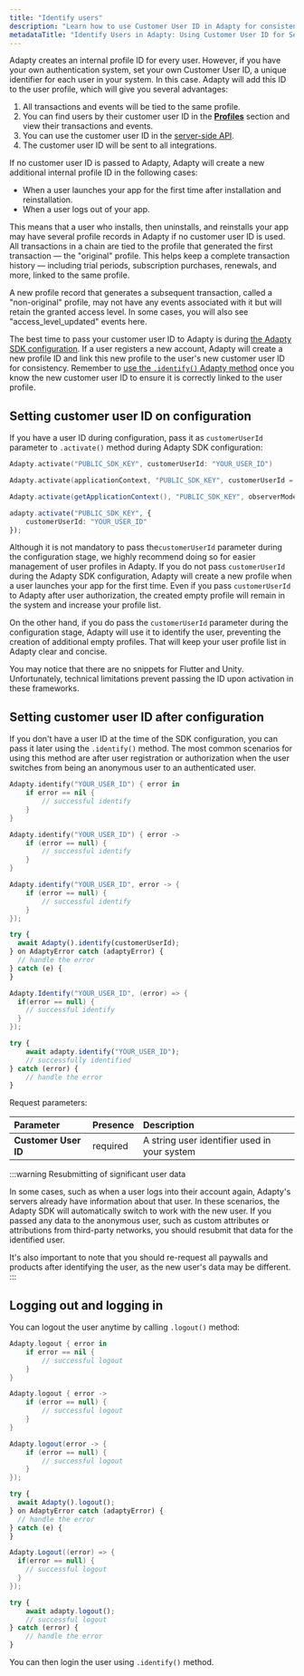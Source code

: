 ```yaml
---
title: "Identify users"
description: "Learn how to use Customer User ID in Adapty for consistent user profiles, linking transactions and events, and enhancing integration with your own authentication system"
metadataTitle: "Identify Users in Adapty: Using Customer User ID for Seamless Profile Management"
---
```


Adapty creates an internal profile ID for every user. However, if you have your own authentication system, set your own Customer User ID, a unique identifier for each user in your system. In this case. Adapty will add this ID to the user profile, which will give you several advantages:

1. All transactions and events will be tied to the same profile.
2. You can find users by their customer user ID in the [**Profiles**](profiles-crm) section and view their transactions and events.
3. You can use the customer user ID in the [server-side API](getting-started-with-server-side-api).
4. The customer user ID will be sent to all integrations.

If no customer user ID is passed to Adapty, Adapty will create a new additional internal profile ID in the following cases:

- When a user launches your app for the first time after installation and reinstallation.
- When a user logs out of your app.

This means that a user who installs, then uninstalls, and reinstalls your app may have several profile records in Adapty if no customer user ID is used. All transactions in a chain are tied to the profile that generated the first transaction — the "original" profile. This helps keep a complete transaction history — including trial periods, subscription purchases, renewals, and more, linked to the same profile. 

A new profile record that generates a subsequent transaction, called a "non-original" profile, may not have any events associated with it but will retain the granted access level. In some cases, you will also see "access_level_updated" events here.

The best time to pass your customer user ID to Adapty is during [the Adapty SDK configuration](identify-users#setting-customer-user-id-on-configuration). If a user registers a new account, Adapty will create a new profile ID and link this new profile to the user's new customer user ID for consistency. Remember to [use the `.identify()` Adapty method](identify-users#setting-customer-user-id-after-configuration) once you know the new customer user ID to ensure it is correctly linked to the user profile. 

## Setting customer user ID on configuration

If you have a user ID during configuration, pass it as `customerUserId` parameter to `.activate()` method during Adapty SDK configuration:

```swift
Adapty.activate("PUBLIC_SDK_KEY", customerUserId: "YOUR_USER_ID")
```
```kotlin
Adapty.activate(applicationContext, "PUBLIC_SDK_KEY", customerUserId = "YOUR_USER_ID")
```
```java
Adapty.activate(getApplicationContext(), "PUBLIC_SDK_KEY", observerMode, "YOUR_USER_ID");
```
```typescript React Native (TS)
adapty.activate("PUBLIC_SDK_KEY", {
	customerUserId: "YOUR_USER_ID"
});
```

Although it is not mandatory to pass the`customerUserId` parameter during the configuration stage, we highly recommend doing so for easier management of user profiles in Adapty. If you do not pass `customerUserId` during the Adapty SDK configuration, Adapty will create a new profile when a user launches your app for the first time. Even if you pass `customerUserId` to Adapty after user authorization, the created empty profile will remain in the system and increase your profile list.

On the other hand, if you do pass the `customerUserId` parameter during the configuration stage, Adapty will use it to identify the user, preventing the creation of additional empty profiles. That will keep your user profile list in Adapty clear and concise.

You may notice that there are no snippets for Flutter and Unity. Unfortunately, technical limitations prevent passing the ID upon activation in these frameworks. 

## Setting customer user ID after configuration

If you don't have a user ID at the time of the SDK configuration, you can pass it later using the `.identify()` method. The most common scenarios for using this method are after user registration or authorization when the user switches from being an anonymous user to an authenticated user.

```swift
Adapty.identify("YOUR_USER_ID") { error in
    if error == nil {
        // successful identify
    }
}
```
```kotlin
Adapty.identify("YOUR_USER_ID") { error ->
    if (error == null) {
        // successful identify
    }
}
```
```java
Adapty.identify("YOUR_USER_ID", error -> {
    if (error == null) {
        // successful identify
    }
});
```
```javascript Flutter
try {
  await Adapty().identify(customerUserId);
} on AdaptyError catch (adaptyError) {
  // handle the error
} catch (e) {
}
```
```csharp Unity
Adapty.Identify("YOUR_USER_ID", (error) => {
  if(error == null) {
    // successful identify
  }
});
```
```typescript React Native (TS)
try {
	await adapty.identify("YOUR_USER_ID");
	// successfully identified
} catch (error) {
	// handle the error
}
```

Request parameters:

| Parameter            | Presence | Description                                  |
| :------------------- | :------- | :------------------------------------------- |
| **Customer User ID** | required | A string user identifier used in your system |

:::warning
Resubmitting of significant user data

In some cases, such as when a user logs into their account again, Adapty's servers already have information about that user. In these scenarios, the Adapty SDK will automatically switch to work with the new user. If you passed any data to the anonymous user, such as custom attributes or attributions from third-party networks, you should resubmit that data for the identified user.

It's also important to note that you should re-request all paywalls and products after identifying the user, as the new user's data may be different.
:::

## Logging out and logging in

You can logout the user anytime by calling `.logout()` method:

```swift
Adapty.logout { error in
    if error == nil {
        // successful logout
    }
}
```
```kotlin
Adapty.logout { error ->
    if (error == null) {
        // successful logout
    }
}
```
```java
Adapty.logout(error -> {
    if (error == null) {
        // successful logout
    }
});
```
```javascript Flutter
try {
  await Adapty().logout();
} on AdaptyError catch (adaptyError) {
  // handle the error
} catch (e) {
}
```
```csharp Unity
Adapty.Logout((error) => {
  if(error == null) {
    // successful logout
  }
});
```
```typescript React Native (TS)
try {
	await adapty.logout();
	// successful logout
} catch (error) {
	// handle the error
}
```

You can then login the user using `.identify()` method.